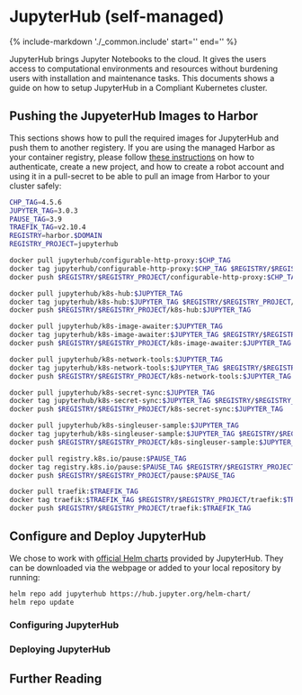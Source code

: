 JupyterHub (self-managed)
===========

{%
   include-markdown './_common.include'
   start='<!--disclaimer-start-->'
   end='<!--disclaimer-end-->'
%}

JupyterHub brings Jupyter Notebooks to the cloud. It gives the users access to computational environments and resources without burdening users with installation and maintenance tasks. This documents shows a guide on how to setup JupyterHub in a Compliant Kubernetes cluster.

## Pushing the JupyeterHub Images to Harbor
This sections shows how to pull the required images for JupyterHub and push them to another registery. If you are using the managed Harbor as your container registry, please follow [these instructions](../deploy.md) on how to authenticate, create a new project, and how to create a robot account and using it in a pull-secret to be able to pull an image from Harbor to your cluster safely:

```sh
CHP_TAG=4.5.6
JUPYTER_TAG=3.0.3
PAUSE_TAG=3.9
TRAEFIK_TAG=v2.10.4
REGISTRY=harbor.$DOMAIN
REGISTRY_PROJECT=jupyterhub

docker pull jupyterhub/configurable-http-proxy:$CHP_TAG
docker tag jupyterhub/configurable-http-proxy:$CHP_TAG $REGISTRY/$REGISTRY_PROJECT/configurable-http-proxy:$CHP_TAG
docker push $REGISTRY/$REGISTRY_PROJECT/configurable-http-proxy:$CHP_TAG

docker pull jupyterhub/k8s-hub:$JUPYTER_TAG
docker tag jupyterhub/k8s-hub:$JUPYTER_TAG $REGISTRY/$REGISTRY_PROJECT/k8s-hub:$JUPYTER_TAG
docker push $REGISTRY/$REGISTRY_PROJECT/k8s-hub:$JUPYTER_TAG

docker pull jupyterhub/k8s-image-awaiter:$JUPYTER_TAG
docker tag jupyterhub/k8s-image-awaiter:$JUPYTER_TAG $REGISTRY/$REGISTRY_PROJECT/k8s-image-awaiter:$JUPYTER_TAG
docker push $REGISTRY/$REGISTRY_PROJECT/k8s-image-awaiter:$JUPYTER_TAG

docker pull jupyterhub/k8s-network-tools:$JUPYTER_TAG
docker tag jupyterhub/k8s-network-tools:$JUPYTER_TAG $REGISTRY/$REGISTRY_PROJECT/k8s-network-tools:$JUPYTER_TAG
docker push $REGISTRY/$REGISTRY_PROJECT/k8s-network-tools:$JUPYTER_TAG

docker pull jupyterhub/k8s-secret-sync:$JUPYTER_TAG
docker tag jupyterhub/k8s-secret-sync:$JUPYTER_TAG $REGISTRY/$REGISTRY_PROJECT/k8s-secret-sync:$JUPYTER_TAG
docker push $REGISTRY/$REGISTRY_PROJECT/k8s-secret-sync:$JUPYTER_TAG

docker pull jupyterhub/k8s-singleuser-sample:$JUPYTER_TAG
docker tag jupyterhub/k8s-singleuser-sample:$JUPYTER_TAG $REGISTRY/$REGISTRY_PROJECT/k8s-singleuser-sample:$JUPYTER_TAG
docker push $REGISTRY/$REGISTRY_PROJECT/k8s-singleuser-sample:$JUPYTER_TAG

docker pull registry.k8s.io/pause:$PAUSE_TAG
docker tag registry.k8s.io/pause:$PAUSE_TAG $REGISTRY/$REGISTRY_PROJECT/pause:$PAUSE_TAG 
docker push $REGISTRY/$REGISTRY_PROJECT/pause:$PAUSE_TAG 

docker pull traefik:$TRAEFIK_TAG
docker tag traefik:$TRAEFIK_TAG $REGISTRY/$REGISTRY_PROJECT/traefik:$TRAEFIK_TAG
docker push $REGISTRY/$REGISTRY_PROJECT/traefik:$TRAEFIK_TAG
```

## Configure and Deploy JupyterHub
We chose to work with [official Helm charts](https://hub.jupyter.org/helm-chart/) provided by JupyterHub. They can be downloaded via the webpage or added to your local repository by running:
```sh
helm repo add jupyterhub https://hub.jupyter.org/helm-chart/
helm repo update
```

### Configuring JupyterHub


### Deploying JupyterHub


## Further Reading


